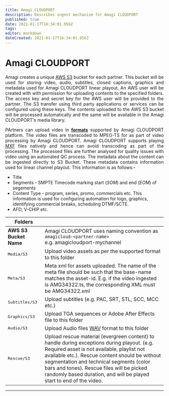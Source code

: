 ```yaml
---
title: Amagi CLOUDPORT
description: Describes ingest mechanism for Amagi CLOUDPORT
published: true
date: 2021-01-17T16:34:01.956Z
tags: 
editor: markdown
dateCreated: 2021-01-17T16:34:01.956Z
---
```


# Amagi CLOUDPORT

<p align="justify">
Amagi creates a unique <a href="https://aws.amazon.com/s3/">AWS S3</a> bucket for each partner. This bucket will be used for storing video, audio, subtitles, closed captions, graphics and metadata used for Amagi CLOUDPORT linear playout. An AWS user will be created with with permission for uploading contents to the specified folders. The access key and secret key for the AWS user will be provided to the partner. The S3 transfer using third party applications or services can be configured using these keys. The contents uploaded to the AWS S3 bucket will be processed automatically and the same will be available in the Amagi CLOUDPORT's media library. 
 </p>

<p align="justify">
  PArtners can upload video in <a href='../metadata/contents'><b>formats</b></a> supported by Amagi CLOUDPORT platform. The video files are transcoded to MPEG-TS for as part of video processing by Amagi CLOUDPORT. Amagi CLOUDPORT supports playing <a href="https://en.wikipedia.org/wiki/Material_Exchange_Format"/>MXF</a> files natively and hence can avoid transcoding as part of the processing. The processed files are further analysed for quality issues with video using an automated QC process. The metadata  about the content can be ingested directly to S3 Bucket. These metadata contains information used for linear channel playout. This information is as follows:-
 </p>
   
  * Title
  * Segments - SMPTE Timecode marking start (*SOM*) and end (*EOM*) of segements
  * Content Type - program, series, promo, commercials etc. This information is used for configuring automation for logo, graphics, identifying commercial breaks, scheduling DTMF/SCTE.
  * AFD, V-CHIP etc.
  

| **Folders**| |
|---|---|
|**AWS S3 Bucket Name**|Amagi CLOUDPORT uses naming convention as `amagicloud-<partner-name>`<br>e.g. amagicloudport-mychannel|
|<kbd>Media/S3</kbd>|Upload video assets as per the supported format to this folder|
|<kbd>Meta/S3</kbd>|Meta xml for assets uploaded. The name of the meta file should be such that the base-name matches the asset-id. E.g. if the video ingested is AMG34322.ts, the corresponding XML must be AMG34322.xml|
|<kbd>Subtitles/S3</kbd>|Upload subtitles (e.g. PAC, SRT, STL, SCC, MCC etc.)|
|<kbd>Graphics/S3</kbd>|Upload TGA sequences or Adobe After Effects file to this folder|
|<kbd>Audio/S3</kbd>|Upload Audio files [WAV](https://en.wikipedia.org/wiki/WAV) format to this folder|
|<kbd>Rescue/S3</kbd>|Upload rescue material (evergreen content) to handle during exceptions during playout. (e.g. Required asset is not available, playlist not available etc.). Rescue content should be without segmentation and technical segments (color bars and tones). Rescue files will be picked randomly based duration, and will be played start to end of the video.|

---

